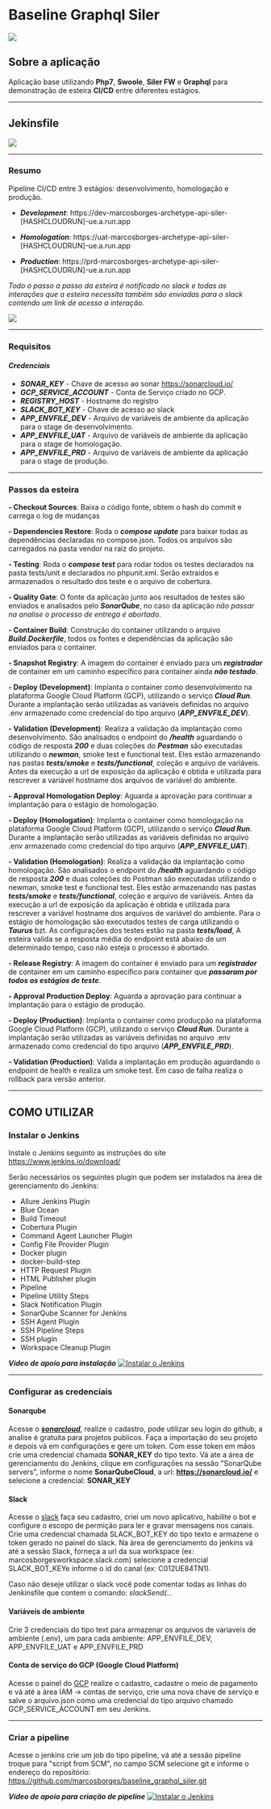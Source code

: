 # **Baseline Graphql Siler**

![](assets/tech.png)

## **Sobre a aplicação**

Aplicação base utilizando **Php7**, **Swoole**, **Siler FW** e **Graphql** para demonstração de esteira **CI/CD** entre diferentes estágios.

---

## **Jekinsfile**

![](assets/pipeline.png)

---

### **Resumo**

Pipeline CI/CD entre 3 estágios: desenvolvimento, homologação e produção.

- ***Development***: https://dev-marcosborges-archetype-api-siler-[HASHCLOUDRUN]-ue.a.run.app

- ***Homologation***: https://uat-marcosborges-archetype-api-siler-[HASHCLOUDRUN]-ue.a.run.app

- ***Production***: https://prd-marcosborges-archetype-api-siler-[HASHCLOUDRUN]-ue.a.run.app

*Todo o passo a passo da esteira é notificado no slack e todas as interações que a esteira necessita também são enviadas para o slack contendo um link de acesso a interação.*

![](assets/slack.png)

---

### **Requisitos**

#### ***Credenciais***

- ***SONAR_KEY*** - Chave de acesso ao sonar https://sonarcloud.io/
- ***GCP_SERVICE_ACCOUNT*** - Conta de Serviço criado no GCP.
- ***REGISTRY_HOST*** - Hostname do registro
- ***SLACK_BOT_KEY*** - Chave de acesso ao slack
- ***APP_ENVFILE_DEV*** - Arquivo de variáveis de ambiente da aplicação para o stage de desenvolvimento.
- ***APP_ENVFILE_UAT*** - Arquivo de variáveis de ambiente da aplicação para o stage de homologação.
- ***APP_ENVFILE_PRD*** - Arquivo de variáveis de ambiente da aplicação para o stage de produção.

---

### **Passos da esteira**

**- Checkout Sources**: Baixa o código fonte, obtem o hash do commit e carrega o log de mudanças

**- Dependencies Restore**: Roda o ***compose update*** para baixar todas as dependências declaradas no compose.json. Todos os arquivos são carregados na pasta vendor na raiz do projeto.

**- Testing**: Roda o ***compose test*** para rodar todos os testes declarados na pasta tests/unit e declarados no phpunit.xml. Serão extraidos e armazenados o resultado dos teste e o arquivo de cobertura.

**- Quality Gate**: O fonte da aplicação junto aos resultados de testes são enviados e analisados pelo ***SonarQube***, no caso da aplicação *não passar na analise o processo de entrega é abortado*.

**- Container Build**: Construção do container utilizando o arquivo ***Build.Dockerfile***, todos os fontes e dependências da aplicação são enviados para o container.  

**- Snapshot Registry**: A imagem do container é enviado para um ***registrador*** de container em um caminho específico para container ainda ***não testado***.

**- Deploy (Development)**: Implanta o container como desenvolvimento na plataforma Google Cloud Platform (GCP), utilizando o serviço ***Cloud Run***. Durante a implantação serão utilizadas as variáveis definidas no arquivo .env armazenado como credencial do tipo arquivo (***APP_ENVFILE_DEV***).

**- Validation (Development)**: Realiza a validação da implantação como desenvolvimento. São analisados o endpoint do ***/health*** aguardando o código de resposta ***200*** e duas coleções do ***Postman*** são executadas utilizando o ***newman***, smoke test e functional test. Eles estão armazenando nas pastas ***tests/smoke*** e ***tests/functional***, coleção e arquivo de variáveis. Antes da execução a url de exposição da aplicação é obtida e utilizada para rescrever a variável hostname dos arquivos de variável do ambiente.

**- Approval Homologation Deploy**: Aguarda a aprovação para continuar a implantação para o estágio de homologação.

**- Deploy (Homologation)**: Implanta o container como homologação na plataforma Google Cloud Platform (GCP), utilizando o serviço ***Cloud Run***. Durante a implantação serão utilizadas as variáveis definidas no arquivo .env armazenado como credencial do tipo arquivo (***APP_ENVFILE_UAT***).

**- Validation (Homologation)**: Realiza a validação da implantação como homologação. São analisados o endpoint do ***/health*** aguardando o código de resposta ***200*** e duas coleções do Postman são executadas utilizando o newman, smoke test e functional test. Eles estão armazenando nas pastas ***tests/smoke*** e ***tests/functional***, coleção e arquivo de variáveis. Antes da execução a url de exposição da aplicação é obtida e utilizada para rescrever a variável hostname dos arquivos de variável do ambiente. Para o estágio de homologação são executados testes de carga utilizando o ***Taurus*** bzt. As configurações dos testes estão na pasta ***tests/load***, A esteira valida se a resposta média do endpoint está abaixo de um determinado tempo, caso não esteja o processo é abortado.

**- Release Registry**: A imagem do container é enviado para um ***registrador*** de container em um caminho específico para container que ***passaram por todos os estágios de teste***.

**- Approval Production Deploy**: Aguarda a aprovação para continuar a implantação para o estágio de produção.

**- Deploy (Production)**: Implanta o container como produçpão na plataforma Google Cloud Platform (GCP), utilizando o serviço ***Cloud Run***. Durante a implantação serão utilizadas as variáveis definidas no arquivo .env armazenado como credencial do tipo arquivo (***APP_ENVFILE_PRD***).

**- Validation (Production)**: Valida a implantação em produção aguardando o endpoint de health e realiza um smoke test. Em caso de falha realiza o rollback para versão anterior.

---

## **COMO UTILIZAR**

### **Instalar o Jenkins**

Instale o Jenkins seguinto as instruções do site https://www.jenkins.io/download/

Serão necessários os seguintes plugin que podem ser instalados na área de gerenciamento do Jenkins:
	
- Allure Jenkins Plugin
- Blue Ocean
- Build Timeout
- Cobertura Plugin
- Command Agent Launcher Plugin
- Config File Provider Plugin
- Docker plugin
- docker-build-step
- HTTP Request Plugin
- HTML Publisher plugin
- Pipeline
- Pipeline Utility Steps
- Slack Notification Plugin
- SonarQube Scanner for Jenkins
- SSH Agent Plugin
- SSH Pipeline Steps
- SSH plugin
- Workspace Cleanup Plugin



***Vídeo de apoio para instalação***
[![Instalar o Jenkins](assets/install-jenkins.png)](https://www.youtube.com/watch?v=8Dw4KZ0nw-w)

---

### **Configurar as credenciais**

#### Sonarqube

Acesse o ***[sonarcloud](https://sonarcloud.io/)***, realize o cadastro, pode utilizar seu login do github, a analise é gratuita para projetos publicos. Faça a importação do seu projeto e depois vá em configurações e gere um token. Com esse token em mãos crie uma credencial chamada **SONAR_KEY** do tipo texto. Vá ate a área de gerenciamento do Jenkins, clique em configurações na sessão "SonarQube servers", informe o nome **SonarQubeCloud**, a url: **https://sonarcloud.io/** e selecione a credencial: **SONAR_KEY**

#### Slack

Acesse o [slack](https://api.slack.com/apps) faça seu cadastro, criei um novo aplicativo, habilite o bot e configure o escopo de permição para ler e gravar mensagens nos canais. Crie uma credencial chamada SLACK_BOT_KEY do tipo texto e armazene o token gerado no painel do slack. Na área de gerenciamento do jenkins vá até a sessão Slack, forneça a url da sua workspace (ex: marcosborgesworkspace.slack.com) selecione a credencial SLACK_BOT_KEYe informe o id do canal (ex: C012UE84TN1).

Caso não deseje utilizar o slack você pode comentar todas as linhas do Jenkinsfile que contem o comando: *slackSend(...*

#### Variáveis de ambiente

Crie 3 credenciais do tipo text para armazenar os arquivos de variaveis de ambiente (.env), um para cada ambiente: APP_ENVFILE_DEV, APP_ENVFILE_UAT e APP_ENVFILE_PRD

#### Conta de serviço do GCP (Google Cloud Platform)

Acesse o painel do [GCP](https://console.cloud.google.com) realize o cadastro, cadastre o meio de pagamento e vá até a área IAM -> contas de serviço, crie uma nova chave de serviço e salve o arquivo.json como uma credencial do tipo arquivo chamado GCP_SERVICE_ACCOUNT em seu Jenkins.

---

### **Criar a pipeline**

Acesse o jenkins crie um job do tipo pipeline, vá até a sessão pipeline troque para "script from SCM", no campo SCM selecione git e informe o endereço do repositório: https://github.com/marcosborges/baseline_graphql_siler.git


***Vídeo de apoio para criação de pipeline***
[![Instalar o Jenkins](assets/siler.png)](https://www.youtube.com/watch?v=M3pfpjIVgxo)
